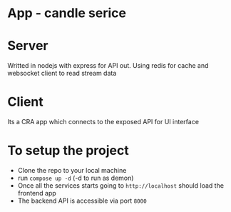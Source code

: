 # App - candle serice

# Server
Writted in nodejs with express for API out. Using redis for cache and websocket client to read stream data

# Client
Its a CRA app which connects to the exposed API for UI interface


# To setup the project

 - Clone the repo to your local machine
 - run `compose up -d` (-d to run as demon)
 - Once all the services starts going to `http://localhost` should load the frontend app
 - The backend API is accessible via port `8000`
 